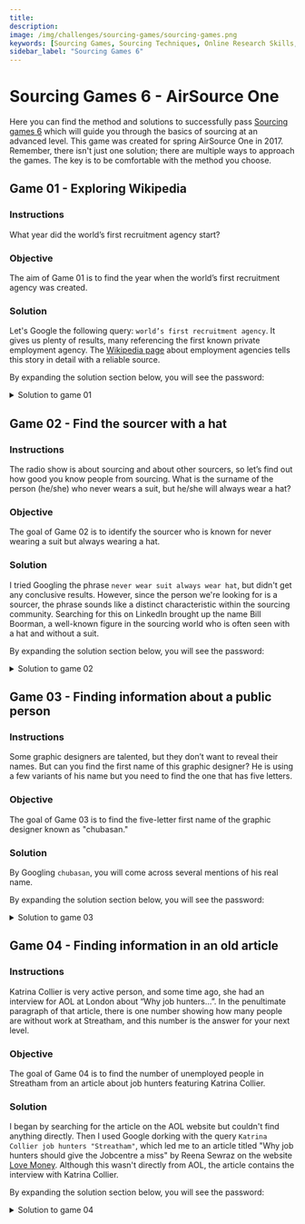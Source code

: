 ```yaml
---
title: 
description:
image: /img/challenges/sourcing-games/sourcing-games.png
keywords: [Sourcing Games, Sourcing Techniques, Online Research Skills, OSINT]
sidebar_label: "Sourcing Games 6"
---
```


# Sourcing Games 6 - AirSource One

Here you can find the method and solutions to successfully pass [Sourcing games 6](https://sourcing.games/game-6/) which will guide you through the basics of sourcing at an advanced level. This game was created for spring AirSource One in 2017. Remember, there isn't just one solution; there are multiple ways to approach the games. The key is to be comfortable with the method you choose.

## Game 01 - Exploring Wikipedia

### Instructions

What year did the world’s first recruitment agency start?

### Objective

The aim of Game 01 is to find the year when the world’s first recruitment agency was created.

### Solution

Let's Google the following query: `world’s first recruitment agency`. It gives us plenty of results, many referencing the first known private employment agency. The [Wikipedia page](https://en.wikipedia.org/wiki/Employment_agency) about employment agencies tells this story in detail with a reliable source.

By expanding the solution section below, you will see the password:

<details>
<summary>Solution to game 01</summary>

Accordind to Wikipedia, *One of the oldest references to a public employment agency was in 1650, when Henry Robinson proposed an "Office of Addresses and Encounters" that would link employers to workers*.

![Solution to game 01](/img/challenges/sourcing-games/game-6/sourcing-games-6-01.png "Solution to game 01")

The password to reach the next level is "**1650**".

</details>

## Game 02 - Find the sourcer with a hat

### Instructions

The radio show is about sourcing and about other sourcers, so let’s find out how good you know people from sourcing. What is the surname of the person (he/she) who never wears a suit, but he/she will always wear a hat?

### Objective

The goal of Game 02 is to identify the sourcer who is known for never wearing a suit but always wearing a hat.

### Solution

I tried Googling the phrase `never wear suit always wear hat`, but didn't get any conclusive results. However, since the person we're looking for is a sourcer, the phrase sounds like a distinct characteristic within the sourcing community. Searching for this on LinkedIn brought up the name Bill Boorman, a well-known figure in the sourcing world who is often seen with a hat and without a suit.

By expanding the solution section below, you will see the password:

<details>
<summary>Solution to game 02</summary>

![Solution to game 02](/img/challenges/sourcing-games/game-6/sourcing-games-6-02.png "Solution to game 02")

The password to reach the next level is "**boorman**".

</details>

## Game 03 - Finding information about a public person

### Instructions

Some graphic designers are talented, but they don’t want to reveal their names. But can you find the first name of this graphic designer? He is using a few variants of his name but you need to find the one that has five letters.

### Objective

The goal of Game 03 is to find the five-letter first name of the graphic designer known as "chubasan."

### Solution

By Googling `chubasan`, you will come across several mentions of his real name.

By expanding the solution section below, you will see the password:

<details>
<summary>Solution to game 03</summary>

After reviewing the results, it is revealed that the artist's real name is Sasha Chubar.

![Solution to game 03](/img/challenges/sourcing-games/game-6/sourcing-games-6-03.png "Solution to game 03")

The password to reach the next level is "**Sasha**".

</details>

## Game 04 - Finding information in an old article

### Instructions

Katrina Collier is very active person, and some time ago, she had an interview for AOL at London about “Why job hunters…”. In the penultimate paragraph of that article, there is one number showing how many people are without work at Streatham, and this number is the answer for your next level.

### Objective

The goal of Game 04 is to find the number of unemployed people in Streatham from an article about job hunters featuring Katrina Collier.

### Solution

I began by searching for the article on the AOL website but couldn't find anything directly. Then I used Google dorking with the query `Katrina Collier job hunters "Streatham"`, which led me to an article titled "Why job hunters should give the Jobcentre a miss" by Reena Sewraz on the website [Love Money](https://www.lovemoney.com/news/15321/you-cant-get-a-job-at-the-jobcentre). Although this wasn't directly from AOL, the article contains the interview with Katrina Collier.

By expanding the solution section below, you will see the password:

<details>
<summary>Solution to game 04</summary>

In the penultimate paragraph of the article, it mentions that Streatham has 4,870 unemployed people.

![Solution to game 04](/img/challenges/sourcing-games/game-6/sourcing-games-6-04.png "Solution to game 04")

The password to reach the next level is "**4870**".

</details>
